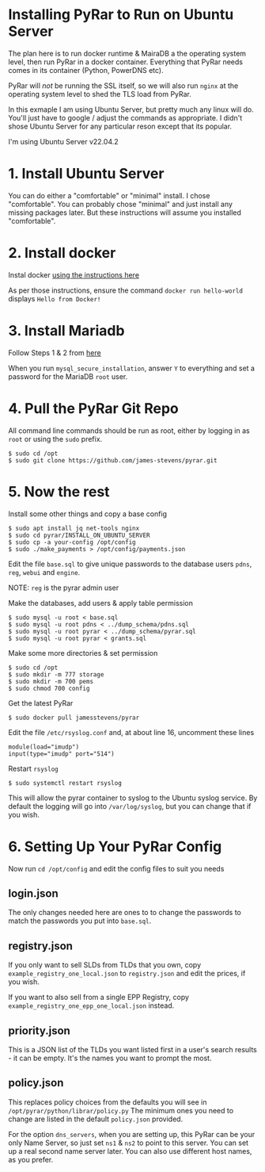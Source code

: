 # Installing PyRar to Run on Ubuntu Server

The plan here is to run docker runtime & MairaDB a the operating system 
level, then run PyRar in a docker container. Everything that PyRar needs comes in its container (Python, PowerDNS etc).

PyRar will *not* be running the SSL itself, so we will also run `nginx` at the operating system level
to shed the TLS load from PyRar.

In this exmaple I am using Ubuntu Server, but pretty much any linux will do. You'll just have to
google / adjust the commands as appropriate. I didn't shose Ubuntu Server for any particular reson
except that its popular.

I'm using Ubuntu Server v22.04.2


# 1. Install Ubuntu Server

You can do either a "comfortable" or "minimal" install. I chose "comfortable". You can probably
chose "minimal" and just install any missing packages later. But these instructions will assume
you installed "comfortable".


# 2. Install docker

Instal docker [using the instructions here](https://docs.docker.com/engine/install/ubuntu/)

As per those instructions, ensure the command `docker run hello-world` displays `Hello from Docker!`



# 3. Install Mariadb

Follow Steps 1 & 2 from [here](https://www.digitalocean.com/community/tutorials/how-to-install-mariadb-on-ubuntu-20-04)

When you run `mysql_secure_installation`, answer `Y` to everything and set a password for the MariaDB `root` user.



# 4. Pull the PyRar Git Repo

All command line commands should be run as root, either by logging in as `root` or using the `sudo` prefix.

	$ sudo cd /opt
	$ sudo git clone https://github.com/james-stevens/pyrar.git


# 5. Now the rest

Install some other things and copy a base config

	$ sudo apt install jq net-tools nginx
	$ sudo cd pyrar/INSTALL_ON_UBUNTU_SERVER
	$ sudo cp -a your-config /opt/config
	$ sudo ./make_payments > /opt/config/payments.json

Edit the file `base.sql` to give unique passwords to the database users `pdns`, `reg`, `webui` and `engine`.

NOTE: `reg` is the pyrar admin user

Make the databases, add users & apply table permission

	$ sudo mysql -u root < base.sql
	$ sudo mysql -u root pdns < ../dump_schema/pdns.sql
	$ sudo mysql -u root pyrar < ../dump_schema/pyrar.sql
	$ sudo mysql -u root pyrar < grants.sql

Make some more directories & set permission

	$ sudo cd /opt
	$ sudo mkdir -m 777 storage
	$ sudo mkdir -m 700 pems
	$ sudo chmod 700 config

Get the latest PyRar

	$ sudo docker pull jamesstevens/pyrar

Edit the file `/etc/rsyslog.conf` and, at about line 16, uncomment these lines

	module(load="imudp")
	input(type="imudp" port="514")

Restart `rsyslog`

	$ sudo systemctl restart rsyslog

This will allow the pyrar container to syslog to the Ubuntu syslog service. By default the logging
will go into `/var/log/syslog`, but you can change that if you wish.


# 6. Setting Up Your PyRar Config

Now run `cd /opt/config` and edit the config files to suit you needs

## login.json

The only changes needed here are ones to to change the passwords to match the passwords you put into `base.sql`.

## registry.json

If you only want to sell SLDs from TLDs that you own, copy `example_registry_one_local.json` to `registry.json`
and edit the prices, if you wish.

If you want to also sell from a single EPP Registry, copy `example_registry_one_epp_one_local.json` instead.

## priority.json

This is a JSON list of the TLDs you want listed first in a user's search results - it can be empty.
It's the names you want to prompt the most.

## policy.json

This replaces policy choices from the defaults you will see in `/opt/pyrar/python/librar/policy.py`
The minimum ones you need to change are listed in the default `policy.json` provided.

For the option `dns_servers`, when you are setting up, this PyRar can be your only Name Server, so just set `ns1` & `ns2` to point to this server.
You can set up a real second name server later. You can also use different host names, as you prefer.


